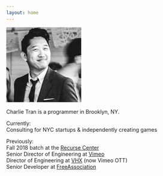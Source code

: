```yaml
---
layout: home
---
```


<img title="actual size" id="home-photo" src="/assets/home-photo.jpg" />

Charlie Tran is a programmer in Brooklyn, NY.
 
Currently:  
Consulting for NYC startups &amp; independently creating games

Previously:  
Fall 2018 batch at the [Recurse Center](https://www.recurse.com/)  
Senior Director of Engineering at [Vimeo](https://vimeo.com)   
Director of Engineering at [VHX](https://ott.vimeo.com) (now Vimeo OTT)   
Senior Developer at [FreeAssociation](https://freeassociation.is/)  
